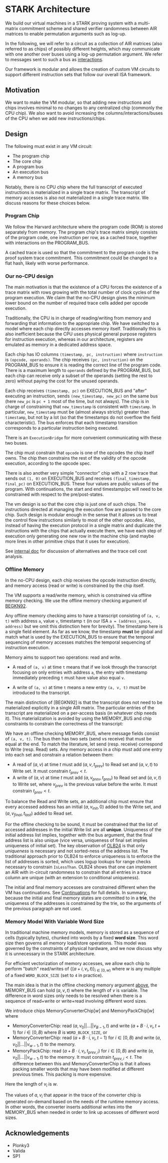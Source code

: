 # STARK Architecture

We build our virtual machines in a STARK proving system with a multi-matrix commitment scheme and shared verifier randomness between AIR matrices to enable permutation arguments such as log-up.

In the following, we will refer to a circuit as a collection of AIR matrices (also referred to as chips) of possibly different heights, which may communicate with one another over buses using a log-up permutation argument. We refer to messages sent to such a bus as [interactions](../../../stark-backend/src/interaction/README.md).

Our framework is modular and allows the creation of custom VM circuits to support different instruction sets that follow our overall ISA framework.

## Motivation

We want to make the VM modular, so that adding new instructions and chips involves minimal to no changes to any centralized chip (commonly the CPU chip). We also want to avoid increasing the columns/interactions/buses of the CPU when we add new instructions/chips.

## Design

The following must exist in any VM circuit:

- The program chip
- The core chip
- A program bus
- An execution bus
- A memory bus

Notably, there is no CPU chip where the full transcript of executed instructions is materialized in a single trace matrix. The transcript of memory accesses is also not materialized in a single trace matrix. We discuss reasons for these choices below.

### Program Chip

We follow the Harvard architecture where the program code (ROM) is stored separately from memory. The program chip's trace matrix simply consists of the program code, one instruction per row, as a cached trace, together with interactions on the PROGRAM_BUS.

A cached trace is used so that the commitment to the program code is the proof system trace commitment. This commitment could be changed to a flat hash, likely with worse performance.

### Our no-CPU design

The main motivation is that the existence of a CPU forces the existence of a trace matrix with rows growing with the total number of clock cycles of the program execution. We claim that the no-CPU design gives the minimum lower bound on the number of required trace cells added per opcode execution.

Traditionally, the CPU is in charge of reading/writing from memory and forwarding that information to the appropriate chip. We have switched to a model where each chip directly accesses memory itself. Traditionally this is also inefficient because the CPU uses physical general purpose registers for instruction execution, whereas in our architecture, registers are emulated as memory in a dedicated address space.

Each chip has IO columns `(timestamp, pc, instruction)` where `instruction` is `(opcode, operands)`.
The chip receives `(pc, instruction)` on the PROGRAM_BUS to ensure it is reading the correct line of the program code.
There is a maximum length to `operands` defined by the PROGRAM_BUS, but each chip can receive only a subset of the operands (setting the rest to zero) without paying the cost for the unused operands.

Each chip receives `(timestamp, pc)` on EXECUTION_BUS and "after"
executing an instruction, sends `(new_timestamp, new_pc)` on the same bus (here `new_pc` is `pc + 1` most of the time, but not always).
The chip is in charge of constraining that `new_timestamp` is consistent with `timestamp`. In particular, `new_timestamp` must be (almost always strictly) greater than `timestamp`, but not by a lot (so that the timestamps do not overflow the field characteristic).
The bus enforces that each timestamp transition corresponds to a particular instruction being executed.

There is an `ExecutionBridge` for more convenient communicating with these two buses.

The chip must constrain that `opcode` is one of the opcodes the chip itself owns. The chip then constrains the rest of the validity of the opcode execution, according to the opcode spec.

There is also another very simple "connector" chip with a 2 row trace that sends out `(1, 0)` on EXECUTION_BUS and receives `(final_timestamp, final_pc)` on EXECUTION_BUS. These four values are public values of the program. With continuations, the start and end timestamp/pc will need to be constrained with respect to the pre/post-states.

The vm design is so that the core chip is just one of such chips. The instructions directed at managing the execution flow are passed to the core chip. Such design is modular enough in the sense that it allows us to treat the control flow instructions similarly to most of the other opcodes. Also, instead of having the execution protocol in a single matrix and duplicate the instructions with the chips that actually execute them, we have each step of execution only generating one new row in the machine chip (and maybe more lines in other primitive chips that it uses for execution).

See [internal doc](https://docs.google.com/document/d/1-UkvxiW5tvYH5qw7O4t2WjMIY8v2Gso9kt_MrWW5hPg/edit?usp=sharing) for discussion of alternatives and the trace cell cost analysis.

### Offline Memory

In the no-CPU design, each chip receives the opcode instruction directly, and memory access (read or write) is constrained by the chip itself.

The VM supports a read/write memory, which is constrained via offline memory checking. We use the offline memory checking argument of [BEGKN92](https://www.cs.ubc.ca/~will/papers/memcheck.pdf).

Any offline memory checking aims to have a transcript consisting of `(a, v, t)` with address `a`, value `v`, timestamp `t` (in our ISA `a = (address_space, address)` but we omit this distinction here for brevity). The timestamp here is a single field element. As far as we know, the timestamp **must** be global and match what is used by the EXECUTION_BUS to ensure that the temporal sequencing of memory accesses matches the temporal sequencing of instruction execution.

<!--
[JPW] Lasso uses a per-address timestamp (renamed counter) but in a different setting. We did not see a way to use this argument because it did not allow constraining instruction execution matched memory access ordering.
-->

Memory aims to support two operations: read and write.

- A read of `(a, v)` at time `t` means that if we look through the transcript focusing on only entries with address `a`, the entry with timestamp immediately preceding `t` must have value also equal `v`.

- A write of `(a, v)` at time `t` means a new entry `(a, v, t)` must be introduced to the transcript.

The main distinction of [BEGKN92] is that the transcript does not need to be materialized explicitly in a single AIR matrix. The particular entries of the transcript are materialized on a per-access basis (in whatever chip needs it). This materialization is avoided by using the MEMORY_BUS and chip constraints to constrain the correctness of the transcript:

We have an offline checking MEMORY_BUS, where message fields consist of `(a, v, t)`. The bus then has two sets (send vs receive) that must be equal at the end. To match the literature, let send (resp. receive) correspond to Write (resp. Read) sets. Any memory access in a chip must add one entry into each set and constrain a relation between them:

- A read of $(a, v)$ at time $t$ must add $(a, v, t_{prev})$ to Read set and $(a, v, t)$ to Write set. It must constrain $t_{prev} < t$.
- A write of $(a, v)$ at time $t$ must add $(a,v_{prev},t_{prev})$ to Read set and $(a,v,t)$ to Write set, where $v_{prev}$ is the previous value before the write. It must constrain $t_{prev} < t$.

To balance the Read and Write sets, an additional chip must ensure that every accessed address has an initial $(a, v_{init}, 0)$ added to the Write set, and $(a, v_{final}, t_{last})$ added to Read set.

For the offline checking to be sound, it must be constrained that the list of accessed addresses in the initial Write list are all **unique**. Uniqueness of the initial address list implies, together with the bus argument, that the final address list is also unique (vice versa, uniqueness of final set implies uniqueness of initial set). The key observation of [OLB24](https://eprint.iacr.org/2024/979.pdf) is that only _uniqueness_ is necessary and not sorted-ness of the address list. The traditional approach prior to OLB24 to enforce uniqueness is to enforce the list of addresses is sorted, which uses logup lookups for range checks necessary to constrain `IsLessThan`. OLB24 shows that one can implement an AIR with in-circuit randomness to constrain that all entries in a trace column are unique (with an extension to conditional uniqueness).

The initial and final memory accesses are constrained different when the VM has continuations. See [Continuations](./continuations.md) for full details. In summary, because the initial and final memory states are committed to in a **trie**, the uniqueness of the addresses is constrained by the trie, so the arguments of the previous paragraph are not used.

### Memory Model With Variable Word Size

In traditional machine memory models, memory is stored as a sequence of cells (typically bytes), chunked into words by a fixed **word size**.
This word size then governs all memory load/store operations.
This model was governed by the constraints of physical hardware, and
we now discuss why it is unnecessary in the STARK architecture.

For efficient vectorization of memory accesses, we allow each
chip to perform "batch" read/writes of $\{(a + i, v_i, t)\}_{i \in [0,w)}$ where $w$ is any multiple of a fixed `WORD_BLOCK_SIZE` (set to `4` in practice).

The main idea is that in the offline checking memory argument [above](#offline-memory), the MEMORY_BUS can hold $(a, v, t)$ where the length of $v$ is variable. The difference in word sizes only needs to be resolved when there is a sequence of read+write or write+read involving different word sizes.

We introduce chips MemoryConverterChip[$w$] and MemoryPackChip[$w$] where

- MemoryConverterChip: read $(a, v_0 || ... || v_{B-1}, t)$ and write $(a + B \cdot i, v_i, t + 1)$ for $i \in [0,B)$ where $B$ is `WORD_BLOCK_SIZE`, or
- MemoryConverterChip: read $(a + B \cdot i, v_i, t - 1)$ for $i \in [0,B)$ and write $(a, v_0 || ... || v_{w-1}, t)$ to the memory.
- MemoryPackChip: read $(a + B \cdot i, v_i, t_{prev,i})$ for $i \in [0,B)$ and write $(a, v_0 || ... || v_{w-1}, t)$ to the memory. It must constrain $t_{prev,i} < t$. The difference between this and MemoryConverterChip is that it allows packing smaller words that may have been modified at different previous times. This packing is more expensive.

Here the length of $v_i$ is $w$.

The values of $a, v_i$ that appear in the trace of the converter chip is generated on-demand based on the needs of the runtime memory access. In other words, the converter inserts additional writes into the MEMORY_BUS when needed in order to link up accesses of different word sizes.

## Acknowledgements

- Plonky3
- Valida
- SP1
